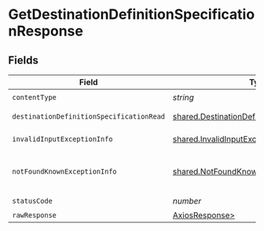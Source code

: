 # GetDestinationDefinitionSpecificationResponse


## Fields

| Field                                                                                                          | Type                                                                                                           | Required                                                                                                       | Description                                                                                                    |
| -------------------------------------------------------------------------------------------------------------- | -------------------------------------------------------------------------------------------------------------- | -------------------------------------------------------------------------------------------------------------- | -------------------------------------------------------------------------------------------------------------- |
| `contentType`                                                                                                  | *string*                                                                                                       | :heavy_check_mark:                                                                                             | N/A                                                                                                            |
| `destinationDefinitionSpecificationRead`                                                                       | [shared.DestinationDefinitionSpecificationRead](../../models/shared/destinationdefinitionspecificationread.md) | :heavy_minus_sign:                                                                                             | Successful operation                                                                                           |
| `invalidInputExceptionInfo`                                                                                    | [shared.InvalidInputExceptionInfo](../../models/shared/invalidinputexceptioninfo.md)                           | :heavy_minus_sign:                                                                                             | Input failed validation                                                                                        |
| `notFoundKnownExceptionInfo`                                                                                   | [shared.NotFoundKnownExceptionInfo](../../models/shared/notfoundknownexceptioninfo.md)                         | :heavy_minus_sign:                                                                                             | Object with given id was not found.                                                                            |
| `statusCode`                                                                                                   | *number*                                                                                                       | :heavy_check_mark:                                                                                             | N/A                                                                                                            |
| `rawResponse`                                                                                                  | [AxiosResponse>](https://axios-http.com/docs/res_schema)                                                       | :heavy_minus_sign:                                                                                             | N/A                                                                                                            |